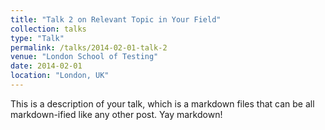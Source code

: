 ```yaml
---
title: "Talk 2 on Relevant Topic in Your Field"
collection: talks
type: "Talk"
permalink: /talks/2014-02-01-talk-2
venue: "London School of Testing"
date: 2014-02-01
location: "London, UK"
---
```




This is a description of your talk, which is a markdown files that can be all markdown-ified like any other post. Yay markdown!
